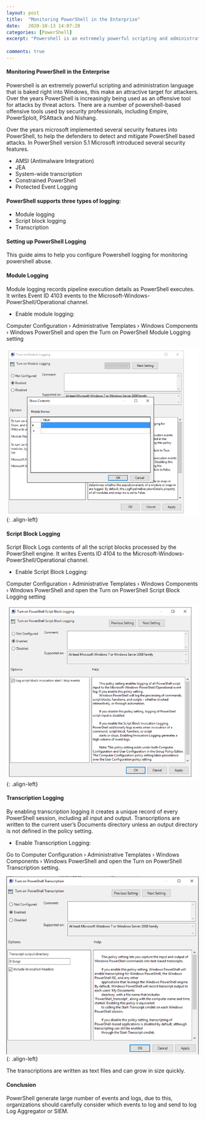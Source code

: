 ```yaml
---
layout: post
title:  "Monitoring PowerShell in the Enterprise"
date:   2020-10-13 14:07:20
categories: [PowerShell]
excerpt: "Powershell is an extremely powerful scripting and administration language that is baked right into Windows, this make an attractive target for attackers. Over the years PowerShell is increasingly being used as an offensive tool for attacks by threat actors"

comments: true
---
```




#### Monitoring PowerShell in the Enterprise 

Powershell is an extremely powerful scripting and administration language that is baked right into Windows, this make an attractive target for attackers. Over the years
PowerShell is increasingly being used as an offensive tool for attacks by threat actors. There are a number of powershell-based offensive tools used by security professionals, including Empire, PowerSploit, PSAttack and Nishang. 

Over the years microsoft implemented several security features into PowerShell, to help the defenders to detect and mitigate PowerShell based attacks. In PowerShell version 5.1 Microsoft introduced several security features.

+ AMSI (Antimalware Integration)
+ JEA
+ System-wide transcription
+ Constrained PowerShell
+ Protected Event Logging

#### PowerShell supports three types of logging: 

+ Module logging
+ Script block logging
+ Transcription


#### Setting up PowerShell Logging

This guide aims to help you configure Powershell logging for monitoring powershell abuse.


#### Module Logging

Module logging records pipeline execution details as PowerShell executes. It writes Event ID 4103 events to the Microsoft-Windows-PowerShell/Operational channel.

+ Enable module logging:

Computer Configuration › Administrative Templates › Windows Components › Windows PowerShell and open the Turn on PowerShell Module Logging setting

![source-01](/img/powershell2.PNG){: .align-left}

#### Script Block Logging

Script Block Logs contents of all the script blocks processed by the PowerShell engine. It writes Events ID 4104 to the Microsoft-Windows-PowerShell/Operational channel.


+ Enable Script Block Logging:

Computer Configuration › Administrative Templates › Windows Components › Windows PowerShell and open the Turn on PowerShell Script Block Logging setting

![source-01](/img/powershell3.PNG){: .align-left}

#### Transcription Logging

By enabling transcription logging it creates a unique record of every PowerShell session, including all input and output. Transcriptions are written to the current user’s Documents directory unless an output directory is not defined in the policy setting.


+ Enable Transcription Logging:

Go to Computer Configuration › Administrative Templates › Windows Components › Windows PowerShell and open the Turn on PowerShell Transcription setting.

![source-01](/img/powershell1.PNG){: .align-left}

The transcriptions are written as text files and can grow in size quickly. 


#### Conclusion

PowerShell generate large number of events and logs, due to this, organizations should carefully consider which events to log and send to log Log Aggregator or SIEM. 
